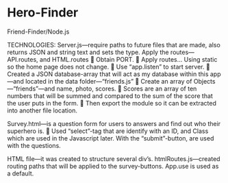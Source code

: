 # Hero-Finder
Friend-Finder/Node.js

TECHNOLOGIES:
Server.js—require paths to future files that are made, also returns JSON and string text and sets the type. Apply the routes—API.routes, and HTML.routes
	Obtain PORT.
	Apply routes... Using static so the home page does not change.
	Use “app.listen” to start server.
	Created a JSON database-array that will act as my database within this app—and located in the data folder—“friends.js”
	Create an array of Objects—“friends”—and name, photo, scores.
	Scores are an array of ten numbers that will be summed and compared to the sum of the score that the user puts in the form.
	Then export the module so it can be extracted into another file location.


Survey.html—is a question form for users to answers and find out who their superhero is.
	Used “select”-tag that are identify with an ID, and Class which are used in the Javascript later.
With the “submit”-button, are used with the questions.

HTML file—it was created to structure several div’s.
htmlRoutes.js—created routing paths that will be applied to the survey-buttons. App.use is used as a default. 
